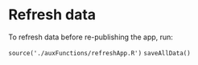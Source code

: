 # Refresh data
To refresh data before re-publishing the app, run:

`source('./auxFunctions/refreshApp.R')`
`saveAllData()`

